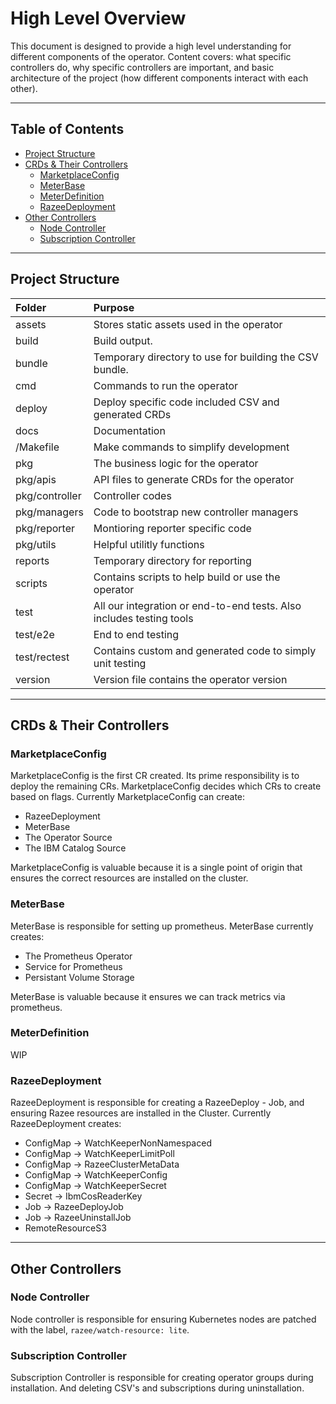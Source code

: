 # High Level Overview

This document is designed to provide a high level understanding for different components of the operator. Content covers: what specific controllers do, why specific controllers are important, and basic architecture of the project (how different components interact with each other).

---
## Table of Contents
- [Project Structure](#project-structure)
- [CRDs & Their Controllers](#crds--their-controllers)
  - [MarketplaceConfig](#marketplaceconfig)
  - [MeterBase](#meterbase)
  - [MeterDefinition](#meterdefinition)
  - [RazeeDeployment](#razeedeployment)
- [Other Controllers](#other-controllers)
  - [Node Controller](#node-controller)
  - [Subscription Controller](#subscription-controller)

---
## Project Structure

| Folder  |  Purpose  |
|:--|:--|
| assets  | Stores static assets used in the operator  |
| build  | Build output. |
| bundle  | Temporary directory to use for building the CSV bundle. |
| cmd  | Commands to run the operator |
| deploy  |  Deploy specific code included CSV and generated CRDs  |
| docs  | Documentation  |
| /Makefile | Make commands to simplify development |  
| pkg  | The business logic for the operator |
| pkg/apis  | API files to generate CRDs for the operator  |
| pkg/controller  |  Controller codes  |
| pkg/managers  | Code to bootstrap new controller managers  |
| pkg/reporter  | Montioring reporter specific code  |
| pkg/utils  | Helpful utilitly functions  |
| reports | Temporary directory for reporting |
| scripts | Contains scripts to help build or use the operator  |
| test | All our integration or end-to-end tests. Also includes testing tools |
| test/e2e | End to end testing |
| test/rectest | Contains custom and generated code to simply unit testing|
| version | Version file contains the operator version |

---
## CRDs & Their Controllers

### MarketplaceConfig
MarketplaceConfig is the first CR created. Its prime responsibility is to deploy the remaining CRs.
MarketplaceConfig decides which CRs to create based on flags. Currently MarketplaceConfig can create:
* RazeeDeployment
* MeterBase
* The Operator Source
* The IBM Catalog Source

MarketplaceConfig is valuable because it is a single point of origin that ensures the correct resources are installed on the cluster.

### MeterBase
MeterBase is responsible for setting up prometheus. MeterBase currently creates:
* The Prometheus Operator
* Service for Prometheus
* Persistant Volume Storage

MeterBase is valuable because it ensures we can track metrics via prometheus.

### MeterDefinition
WIP

### RazeeDeployment
RazeeDeployment is responsible for creating a RazeeDeploy - Job, and ensuring Razee resources are installed in the Cluster.
Currently RazeeDeployment creates:
* ConfigMap -> WatchKeeperNonNamespaced
* ConfigMap -> WatchKeeperLimitPoll
* ConfigMap -> RazeeClusterMetaData
* ConfigMap -> WatchKeeperConfig
* ConfigMap -> WatchKeeperSecret
* Secret -> IbmCosReaderKey
* Job -> RazeeDeployJob
* Job -> RazeeUninstallJob
* RemoteResourceS3


---
## Other Controllers

### Node Controller
Node controller is responsible for ensuring Kubernetes nodes are patched with the label, `razee/watch-resource: lite`. 

### Subscription Controller
Subscription Controller is responsible for creating operator groups during installation. And deleting CSV's and subscriptions during uninstallation.